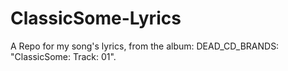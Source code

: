 # ClassicSome-Lyrics
A Repo for my song's lyrics, from the album: DEAD_CD_BRANDS: "ClassicSome: Track: 01".
